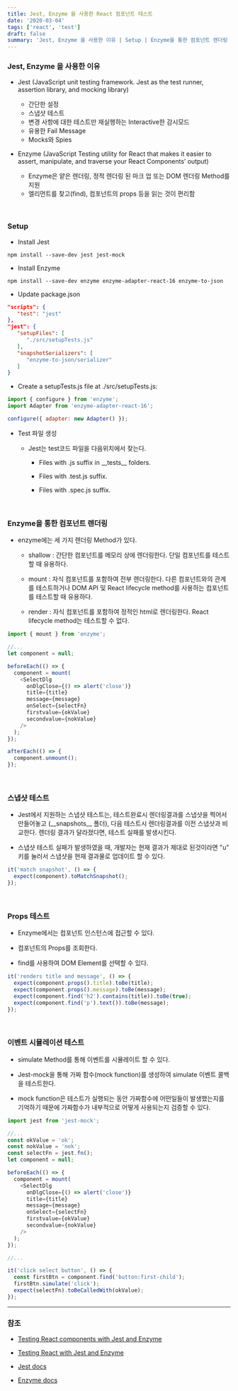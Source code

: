 ```yaml
---
title: Jest, Enzyme 을 사용한 React 컴포넌트 테스트
date: '2020-03-04'
tags: ['react', 'test']
draft: false
summary: 'Jest, Enzyme 을 사용한 이유 | Setup | Enzyme을 통한 컴포넌트 렌더링 | 스냅샷 테스트'
---
```


### Jest, Enzyme 을 사용한 이유

- Jest (JavaScript unit testing framework. Jest as the test runner, assertion library, and mocking library)

  - 간단한 설정
  - 스냅샷 테스트
  - 변경 사항에 대한 테스트만 재실행하는 Interactive한 감시모드
  - 유용한 Fail Message
  - Mocks와 Spies

- Enzyme (JavaScript Testing utility for React that makes it easier to assert, manipulate, and traverse your React Components’ output)

  - Enzyme은 얕은 렌더링, 정적 렌더링 된 마크 업 또는 DOM 렌더링 Method를 지원
  - 엘리먼트를 찾고(find), 컴포넌트의 props 등을 읽는 것이 편리함

<br />

### Setup

- Install Jest

```
npm install --save-dev jest jest-mock
```

- Install Enzyme

```
npm install --save-dev enzyme enzyme-adapter-react-16 enzyme-to-json
```

- Update package.json

```json
"scripts": {
   "test": "jest"
},
"jest": {
   "setupFiles": [
      "./src/setupTests.js"
   ],
   "snapshotSerializers": [
      "enzyme-to-json/serializer"
   ]
}
```

- Create a setupTests.js file at ./src/setupTests.js:

```js
import { configure } from 'enzyme';
import Adapter from 'enzyme-adapter-react-16';

configure({ adapter: new Adapter() });
```

- Test 파일 생성

  - Jest는 test코드 파일을 다음위치에서 찾는다.

    - Files with .js suffix in \_\_tests\_\_ folders.

    - Files with .test.js suffix.

    - Files with .spec.js suffix.

<br />

### Enzyme을 통한 컴포넌트 렌더링

- enzyme에는 세 가지 렌더링 Method가 있다.

  - shallow : 간단한 컴포넌트를 메모리 상에 렌더링한다. 단일 컴포넌트를 테스트할 때 유용하다.

  - mount : 자식 컴포넌트를 포함하여 전부 렌더링한다. 다른 컴포넌트와의 관계를 테스트하거나 DOM API 및 React lifecycle method를 사용하는 컴포넌트를 테스트할 때 유용하다.

  - render : 자식 컴포넌트를 포함하여 정적인 html로 렌더링한다. React lifecycle method는 테스트할 수 없다.

```js
import { mount } from 'enzyme';

//...
let component = null;

beforeEach(() => {
  component = mount(
    <SelectDlg
      onDlgClose={() => alert('close')}
      title={title}
      message={message}
      onSelect={selectFn}
      firstvalue={okValue}
      secondvalue={nokValue}
    />
  );
});

afterEach(() => {
  component.unmount();
});
```

<br />

### 스냅샷 테스트

- Jest에서 지원하는 스냅샷 테스트는, 테스트완료시 렌더링결과를 스냅샷을 찍어서 만들어놓고 (\_\_snapshots\_\_ 폴더), 다음 테스트시 렌더링결과를 이전 스냅샷과 비교한다. 렌더링 결과가 달라졌다면, 테스트 실패를 발생시킨다.

- 스냅샷 테스트 실패가 발생하였을 때, 개발자는 현재 결과가 제대로 된것이라면 "u" 키를 눌러서 스냅샷을 현재 결과물로 업데이트 할 수 있다.

```js
it('match snapshot', () => {
  expect(component).toMatchSnapshot();
});
```

<br />

### Props 테스트

- Enzyme에서는 컴포넌트 인스턴스에 접근할 수 있다.

- 컴포넌트의 Props를 조회한다.

- find를 사용하여 DOM Element를 선택할 수 있다.

```js
it('renders title and message', () => {
  expect(component.props().title).toBe(title);
  expect(component.props().message).toBe(message);
  expect(component.find('h2').contains(title)).toBe(true);
  expect(component.find('p').text()).toBe(message);
});
```

<br />

### 이벤트 시뮬레이션 테스트

- simulate Method를 통해 이벤트를 시뮬레이트 할 수 있다.

- Jest-mock을 통해 가짜 함수(mock function)를 생성하여 simulate 이벤트 콜백을 테스트한다.

- mock function은 테스트가 실행되는 동안 가짜함수에 어떤일들이 발생했는지를 기억하기 때문에 가짜함수가 내부적으로 어떻게 사용되는지 검증할 수 있다.

```js
import jest from 'jest-mock';

//...
const okValue = 'ok';
const nokValue = 'nok';
const selectFn = jest.fn();
let component = null;

beforeEach(() => {
  component = mount(
    <SelectDlg
      onDlgClose={() => alert('close')}
      title={title}
      message={message}
      onSelect={selectFn}
      firstvalue={okValue}
      secondvalue={nokValue}
    />
  );
});

//...

it('click select button', () => {
  const firstBtn = component.find('button:first-child');
  firstBtn.simulate('click');
  expect(selectFn).toBeCalledWith(okValue);
});
```

---

### 참조

- [Testing React components with Jest and Enzyme](https://hackernoon.com/testing-react-components-with-jest-and-enzyme-41d592c174f#.smlkmw7m1)

- [Testing React with Jest and Enzyme](https://medium.com/codeclan/testing-react-with-jest-and-enzyme-20505fec4675)

- [Jest docs](https://jestjs.io/docs/en/getting-started)

- [Enzyme docs](https://airbnb.io/enzyme)
